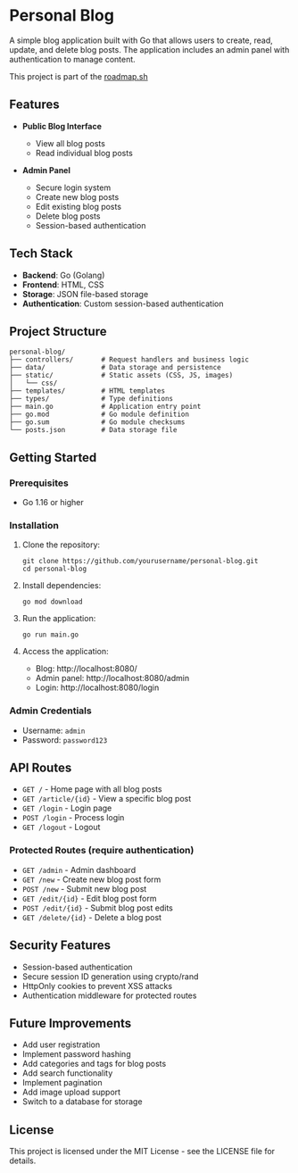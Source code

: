 # Personal Blog

A simple blog application built with Go that allows users to create, read, update, and delete blog posts. The application includes an admin panel with authentication to manage content.

This project is part of the [roadmap.sh](https://roadmap.sh/projects/expense-tracker)

## Features

- **Public Blog Interface**
  - View all blog posts
  - Read individual blog posts
  
- **Admin Panel**
  - Secure login system
  - Create new blog posts
  - Edit existing blog posts
  - Delete blog posts
  - Session-based authentication

## Tech Stack

- **Backend**: Go (Golang)
- **Frontend**: HTML, CSS
- **Storage**: JSON file-based storage
- **Authentication**: Custom session-based authentication

## Project Structure

```
personal-blog/
├── controllers/       # Request handlers and business logic
├── data/              # Data storage and persistence
├── static/            # Static assets (CSS, JS, images)
│   └── css/
├── templates/         # HTML templates
├── types/             # Type definitions
├── main.go            # Application entry point
├── go.mod             # Go module definition
├── go.sum             # Go module checksums
└── posts.json         # Data storage file
```

## Getting Started

### Prerequisites

- Go 1.16 or higher

### Installation

1. Clone the repository:
   ```
   git clone https://github.com/yourusername/personal-blog.git
   cd personal-blog
   ```

2. Install dependencies:
   ```
   go mod download
   ```

3. Run the application:
   ```
   go run main.go
   ```

4. Access the application:
   - Blog: http://localhost:8080/
   - Admin panel: http://localhost:8080/admin
   - Login: http://localhost:8080/login

### Admin Credentials

- Username: `admin`
- Password: `password123`

## API Routes

- `GET /` - Home page with all blog posts
- `GET /article/{id}` - View a specific blog post
- `GET /login` - Login page
- `POST /login` - Process login
- `GET /logout` - Logout

### Protected Routes (require authentication)

- `GET /admin` - Admin dashboard
- `GET /new` - Create new blog post form
- `POST /new` - Submit new blog post
- `GET /edit/{id}` - Edit blog post form
- `POST /edit/{id}` - Submit blog post edits
- `GET /delete/{id}` - Delete a blog post

## Security Features

- Session-based authentication
- Secure session ID generation using crypto/rand
- HttpOnly cookies to prevent XSS attacks
- Authentication middleware for protected routes

## Future Improvements

- Add user registration
- Implement password hashing
- Add categories and tags for blog posts
- Add search functionality
- Implement pagination
- Add image upload support
- Switch to a database for storage

## License

This project is licensed under the MIT License - see the LICENSE file for details.